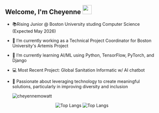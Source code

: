 ## Welcome, I'm Cheyenne <img src="https://raw.githubusercontent.com/MartinHeinz/MartinHeinz/master/wave.gif" width="30px">

- 📚Rising Junior @ Boston University studing Computer Science (Expected May 2026)
- 🔭 I’m currently working as a Technical Project Coordinator for Boston University's Artemis Project
- 🌱 I’m currently learning AI/ML using Python, TensorFlow, PyTorch, and Django
- 💻 Most Recent Project: Global Sanitation Informatic w/ AI chatbot
- 💬 Passionate about leveraging technology to create meaningful solutions, particularly in improving diversity and inclusion

  <p><img align="center" src="https://github-readme-stats.vercel.app/api/top-langs?username=cheyennemowatt&show_icons=true&theme=cobalt&locale=en&layout=compact" alt="cheyennemowatt" /></p>

<div align="center">

![Top Langs](https://github-readme-stats.vercel.app/api/top-langs?username=cheyennemowatt&show_icons=true&theme=cobalt&locale=en&layout=compact)
![Top Langs](https://github-readme-stats.vercel.app/api/top-langs/?username=cheyennemowatt&layout=compact)

</div>
<!--
**cheyennemowatt/cheyennemowatt** is a ✨ _special_ ✨ repository because its `README.md` (this file) appears on your GitHub profile.

Here are some ideas to get you started:

- 🔭 I’m currently working on ...
- 🌱 I’m currently learning ...
- 👯 I’m looking to collaborate on ...
- 🤔 I’m looking for help with ...
- 💬 Ask me about ...
- 📫 How to reach me: ...
- 😄 Pronouns: ...
- ⚡ Fun fact: ...
-->
